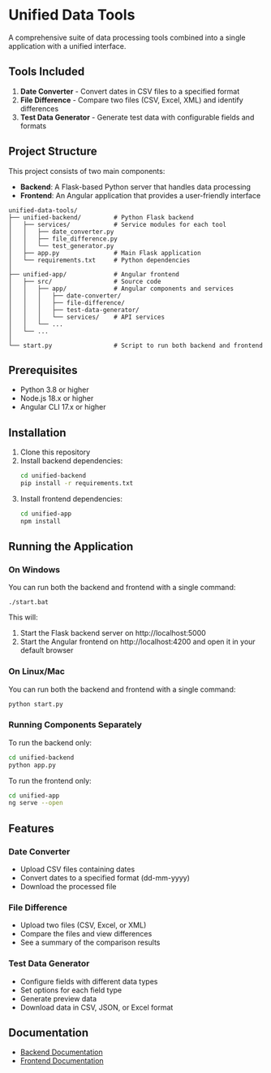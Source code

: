 # Unified Data Tools

A comprehensive suite of data processing tools combined into a single application with a unified interface.

## Tools Included

1. **Date Converter** - Convert dates in CSV files to a specified format
2. **File Difference** - Compare two files (CSV, Excel, XML) and identify differences
3. **Test Data Generator** - Generate test data with configurable fields and formats

## Project Structure

This project consists of two main components:

- **Backend**: A Flask-based Python server that handles data processing
- **Frontend**: An Angular application that provides a user-friendly interface

```
unified-data-tools/
├── unified-backend/         # Python Flask backend
│   ├── services/            # Service modules for each tool
│   │   ├── date_converter.py
│   │   ├── file_difference.py
│   │   └── test_generator.py
│   ├── app.py               # Main Flask application
│   └── requirements.txt     # Python dependencies
│
├── unified-app/             # Angular frontend
│   ├── src/                 # Source code
│   │   ├── app/             # Angular components and services
│   │   │   ├── date-converter/
│   │   │   ├── file-difference/
│   │   │   ├── test-data-generator/
│   │   │   └── services/    # API services
│   │   └── ...
│   └── ...
│
└── start.py                 # Script to run both backend and frontend
```

## Prerequisites

- Python 3.8 or higher
- Node.js 18.x or higher
- Angular CLI 17.x or higher

## Installation

1. Clone this repository
2. Install backend dependencies:
   ```bash
   cd unified-backend
   pip install -r requirements.txt
   ```
3. Install frontend dependencies:
   ```bash
   cd unified-app
   npm install
   ```

## Running the Application

### On Windows

You can run both the backend and frontend with a single command:

```
./start.bat
```

This will:
1. Start the Flask backend server on http://localhost:5000
2. Start the Angular frontend on http://localhost:4200 and open it in your default browser

### On Linux/Mac

You can run both the backend and frontend with a single command:

```bash
python start.py
```

### Running Components Separately

To run the backend only:

```bash
cd unified-backend
python app.py
```

To run the frontend only:

```bash
cd unified-app
ng serve --open
```

## Features

### Date Converter
- Upload CSV files containing dates
- Convert dates to a specified format (dd-mm-yyyy)
- Download the processed file

### File Difference
- Upload two files (CSV, Excel, or XML)
- Compare the files and view differences
- See a summary of the comparison results

### Test Data Generator
- Configure fields with different data types
- Set options for each field type
- Generate preview data
- Download data in CSV, JSON, or Excel format

## Documentation

- [Backend Documentation](unified-backend/README.md)
- [Frontend Documentation](unified-app/README.md)

